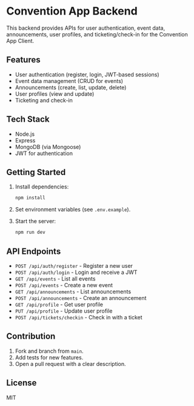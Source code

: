 # Convention App Backend

This backend provides APIs for user authentication, event data, announcements, user profiles, and ticketing/check-in for the Convention App Client.

## Features

- User authentication (register, login, JWT-based sessions)
- Event data management (CRUD for events)
- Announcements (create, list, update, delete)
- User profiles (view and update)
- Ticketing and check-in

## Tech Stack

- Node.js
- Express
- MongoDB (via Mongoose)
- JWT for authentication

## Getting Started

1. Install dependencies:
   ```sh
   npm install
   ```

2. Set environment variables (see `.env.example`).

3. Start the server:
   ```sh
   npm run dev
   ```

## API Endpoints

- `POST /api/auth/register` - Register a new user
- `POST /api/auth/login` - Login and receive a JWT
- `GET /api/events` - List all events
- `POST /api/events` - Create a new event
- `GET /api/announcements` - List announcements
- `POST /api/announcements` - Create an announcement
- `GET /api/profile` - Get user profile
- `PUT /api/profile` - Update user profile
- `POST /api/tickets/checkin` - Check in with a ticket

## Contribution

1. Fork and branch from `main`.
2. Add tests for new features.
3. Open a pull request with a clear description.

## License

MIT
